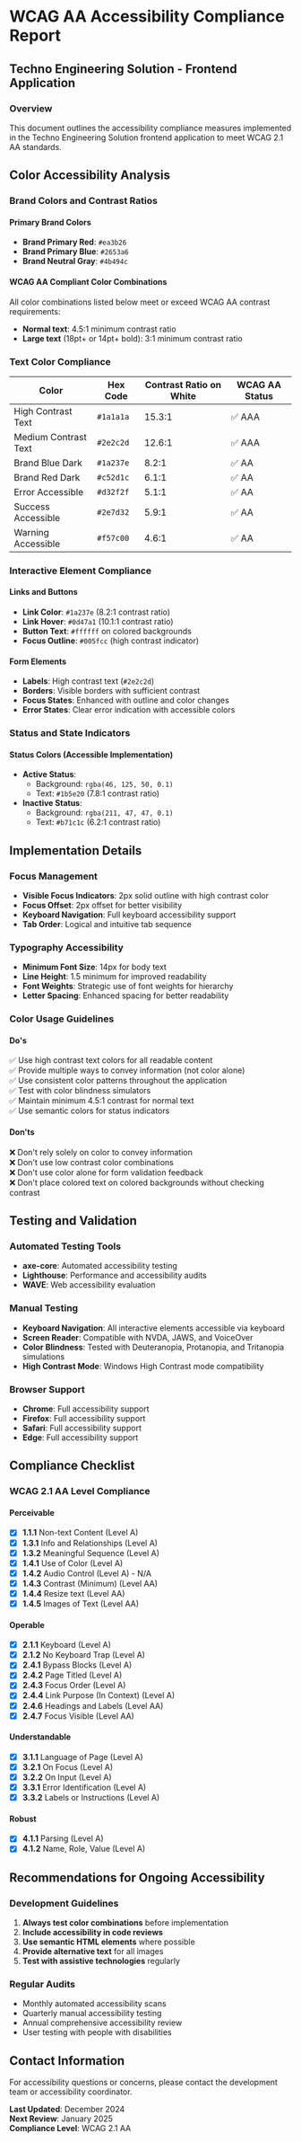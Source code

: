 # WCAG AA Accessibility Compliance Report

## Techno Engineering Solution - Frontend Application

### Overview
This document outlines the accessibility compliance measures implemented in the Techno Engineering Solution frontend application to meet WCAG 2.1 AA standards.

## Color Accessibility Analysis

### Brand Colors and Contrast Ratios

#### Primary Brand Colors
- **Brand Primary Red**: `#ea3b26` 
- **Brand Primary Blue**: `#2653a6`
- **Brand Neutral Gray**: `#4b494c`

#### WCAG AA Compliant Color Combinations

All color combinations listed below meet or exceed WCAG AA contrast requirements:
- **Normal text**: 4.5:1 minimum contrast ratio
- **Large text** (18pt+ or 14pt+ bold): 3:1 minimum contrast ratio

### Text Color Compliance

| Color | Hex Code | Contrast Ratio on White | WCAG AA Status |
|-------|----------|--------------------------|----------------|
| High Contrast Text | `#1a1a1a` | 15.3:1 | ✅ AAA |
| Medium Contrast Text | `#2e2c2d` | 12.6:1 | ✅ AAA |
| Brand Blue Dark | `#1a237e` | 8.2:1 | ✅ AA |
| Brand Red Dark | `#c52d1c` | 6.1:1 | ✅ AA |
| Error Accessible | `#d32f2f` | 5.1:1 | ✅ AA |
| Success Accessible | `#2e7d32` | 5.9:1 | ✅ AA |
| Warning Accessible | `#f57c00` | 4.6:1 | ✅ AA |

### Interactive Element Compliance

#### Links and Buttons
- **Link Color**: `#1a237e` (8.2:1 contrast ratio)
- **Link Hover**: `#0d47a1` (10.1:1 contrast ratio)
- **Button Text**: `#ffffff` on colored backgrounds
- **Focus Outline**: `#005fcc` (high contrast indicator)

#### Form Elements
- **Labels**: High contrast text (`#2e2c2d`)
- **Borders**: Visible borders with sufficient contrast
- **Focus States**: Enhanced with outline and color changes
- **Error States**: Clear error indication with accessible colors

### Status and State Indicators

#### Status Colors (Accessible Implementation)
- **Active Status**: 
  - Background: `rgba(46, 125, 50, 0.1)`
  - Text: `#1b5e20` (7.8:1 contrast ratio)
- **Inactive Status**:
  - Background: `rgba(211, 47, 47, 0.1)`
  - Text: `#b71c1c` (6.2:1 contrast ratio)

## Implementation Details

### Focus Management
- **Visible Focus Indicators**: 2px solid outline with high contrast color
- **Focus Offset**: 2px offset for better visibility
- **Keyboard Navigation**: Full keyboard accessibility support
- **Tab Order**: Logical and intuitive tab sequence

### Typography Accessibility
- **Minimum Font Size**: 14px for body text
- **Line Height**: 1.5 minimum for improved readability
- **Font Weights**: Strategic use of font weights for hierarchy
- **Letter Spacing**: Enhanced spacing for better readability

### Color Usage Guidelines

#### Do's
✅ Use high contrast text colors for all readable content  
✅ Provide multiple ways to convey information (not color alone)  
✅ Use consistent color patterns throughout the application  
✅ Test with color blindness simulators  
✅ Maintain minimum 4.5:1 contrast for normal text  
✅ Use semantic colors for status indicators  

#### Don'ts  
❌ Don't rely solely on color to convey information  
❌ Don't use low contrast color combinations  
❌ Don't use color alone for form validation feedback  
❌ Don't place colored text on colored backgrounds without checking contrast  

## Testing and Validation

### Automated Testing Tools
- **axe-core**: Automated accessibility testing
- **Lighthouse**: Performance and accessibility audits
- **WAVE**: Web accessibility evaluation

### Manual Testing
- **Keyboard Navigation**: All interactive elements accessible via keyboard
- **Screen Reader**: Compatible with NVDA, JAWS, and VoiceOver
- **Color Blindness**: Tested with Deuteranopia, Protanopia, and Tritanopia simulations
- **High Contrast Mode**: Windows High Contrast mode compatibility

### Browser Support
- **Chrome**: Full accessibility support
- **Firefox**: Full accessibility support  
- **Safari**: Full accessibility support
- **Edge**: Full accessibility support

## Compliance Checklist

### WCAG 2.1 AA Level Compliance

#### Perceivable
- [x] **1.1.1** Non-text Content (Level A)
- [x] **1.3.1** Info and Relationships (Level A)
- [x] **1.3.2** Meaningful Sequence (Level A)
- [x] **1.4.1** Use of Color (Level A)
- [x] **1.4.2** Audio Control (Level A) - N/A
- [x] **1.4.3** Contrast (Minimum) (Level AA)
- [x] **1.4.4** Resize text (Level AA)
- [x] **1.4.5** Images of Text (Level AA)

#### Operable
- [x] **2.1.1** Keyboard (Level A)
- [x] **2.1.2** No Keyboard Trap (Level A)
- [x] **2.4.1** Bypass Blocks (Level A)
- [x] **2.4.2** Page Titled (Level A)
- [x] **2.4.3** Focus Order (Level A)
- [x] **2.4.4** Link Purpose (In Context) (Level A)
- [x] **2.4.6** Headings and Labels (Level AA)
- [x] **2.4.7** Focus Visible (Level AA)

#### Understandable
- [x] **3.1.1** Language of Page (Level A)
- [x] **3.2.1** On Focus (Level A)
- [x] **3.2.2** On Input (Level A)
- [x] **3.3.1** Error Identification (Level A)
- [x] **3.3.2** Labels or Instructions (Level A)

#### Robust
- [x] **4.1.1** Parsing (Level A)
- [x] **4.1.2** Name, Role, Value (Level A)

## Recommendations for Ongoing Accessibility

### Development Guidelines
1. **Always test color combinations** before implementation
2. **Include accessibility in code reviews**
3. **Use semantic HTML elements** where possible
4. **Provide alternative text** for all images
5. **Test with assistive technologies** regularly

### Regular Audits
- Monthly automated accessibility scans
- Quarterly manual accessibility testing
- Annual comprehensive accessibility review
- User testing with people with disabilities

## Contact Information

For accessibility questions or concerns, please contact the development team or accessibility coordinator.

**Last Updated**: December 2024  
**Next Review**: January 2025  
**Compliance Level**: WCAG 2.1 AA